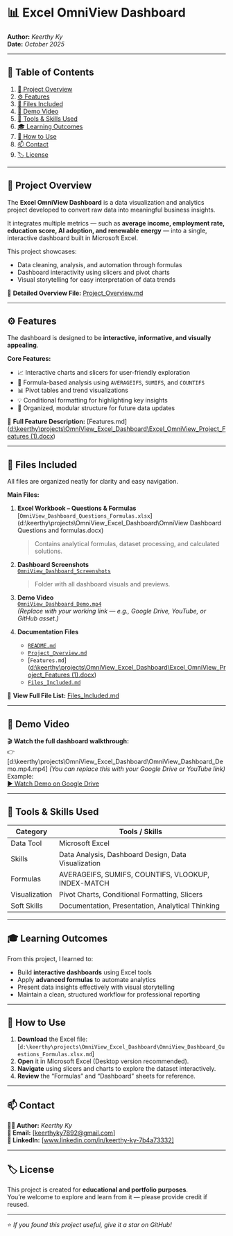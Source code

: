 # 📊 Excel OmniView Dashboard  
**Author:** *Keerthy Ky*  
**Date:** *October 2025*  

---

## 🧭 Table of Contents
1. [📘 Project Overview](#-project-overview)
2. [⚙️ Features](#️-features)
3. [📂 Files Included](#-files-included)
4. [🎥 Demo Video](#-demo-video)
5. [🧰 Tools & Skills Used](#-tools--skills-used)
6. [🎓 Learning Outcomes](#-learning-outcomes)
7. [🚀 How to Use](#-how-to-use)
8. [📫 Contact](#-contact)
9. [🏷️ License](#-license)

---

## 📘 Project Overview
The **Excel OmniView Dashboard** is a data visualization and analytics project developed to convert raw data into meaningful business insights.  

It integrates multiple metrics — such as **average income, employment rate, education score, AI adoption, and renewable energy** — into a single, interactive dashboard built in Microsoft Excel.

This project showcases:
- Data cleaning, analysis, and automation through formulas  
- Dashboard interactivity using slicers and pivot charts  
- Visual storytelling for easy interpretation of data trends  

🔗 **Detailed Overview File:** [Project_Overview.md](d:\keerthy\projects\OmniView_Excel_Dashboard\Excel_OmniView_Project_Overview.docx)

---

## ⚙️ Features
The dashboard is designed to be **interactive, informative, and visually appealing**.  

**Core Features:**
- 📈 Interactive charts and slicers for user-friendly exploration  
- 🧮 Formula-based analysis using `AVERAGEIFS`, `SUMIFS`, and `COUNTIFS`  
- 📊 Pivot tables and trend visualizations  
- 💡 Conditional formatting for highlighting key insights  
- 🧭 Organized, modular structure for future data updates  

🔗 **Full Feature Description:** [Features.md]([d:\keerthy\projects\OmniView_Excel_Dashboard\Excel_OmniView_Project_Features (1).docx](<Excel_OmniView_Project_Features (1).docx>))

---

## 📂 Files Included
All files are organized neatly for clarity and easy navigation.  

**Main Files:**
1. **Excel Workbook – Questions & Formulas**  
   [`OmniView_Dashboard_Questions_Formulas.xlsx`](d:\keerthy\projects\OmniView_Excel_Dashboard\OmniView Dashboard Questions and formulas.docx)  
   > Contains analytical formulas, dataset processing, and calculated solutions.

2. **Dashboard Screenshots**  
   [`OmniView_Dashboard_Screenshots`](d:\keerthy\projects\OmniView_Excel_Dashboard\OmniView_Dashboard_Screenshots.zip)  
   > Folder with all dashboard visuals and previews.

3. **Demo Video**  
   [`OmniView_Dashboard_Demo.mp4`](d:\keerthy\projects\OmniView_Excel_Dashboard\OmniView_Dashboard_Demo.mp4.mp4)  
   *(Replace with your working link — e.g., Google Drive, YouTube, or GitHub asset.)*

4. **Documentation Files**  
   - [`README.md`](d:\keerthy\projects\README.md)  
   - [`Project_Overview.md`](d:\keerthy\projects\OmniView_Excel_Dashboard\Excel_OmniView_Project_Overview.docx)  
   - [`Features.md`]([d:\keerthy\projects\OmniView_Excel_Dashboard\Excel_OmniView_Project_Features (1).docx](<OmniView_Excel_Dashboard/Excel_OmniView_Project_Features (1).docx>))  
   - [`Files_Included.md`](d:\keerthy\projects\OmniView_Excel_Dashboard)

🔗 **View Full File List:** [Files_Included.md](d:\keerthy\projects\OmniView_Excel_Dashboard)

---

## 🎥 Demo Video
🎬 **Watch the full dashboard walkthrough:**  
👉 [d:\keerthy\projects\OmniView_Excel_Dashboard\OmniView_Dashboard_Demo.mp4.mp4]
*(You can replace this with your Google Drive or YouTube link)*  
Example:  
[▶ Watch Demo on Google Drive](https://drive.google.com/file/d/yourlink/view?usp=sharing)

---

## 🧰 Tools & Skills Used
| Category | Tools / Skills |
|-----------|----------------|
| Data Tool | Microsoft Excel |
| Skills | Data Analysis, Dashboard Design, Data Visualization |
| Formulas | AVERAGEIFS, SUMIFS, COUNTIFS, VLOOKUP, INDEX-MATCH |
| Visualization | Pivot Charts, Conditional Formatting, Slicers |
| Soft Skills | Documentation, Presentation, Analytical Thinking |

---

## 🎓 Learning Outcomes
From this project, I learned to:
- Build **interactive dashboards** using Excel tools  
- Apply **advanced formulas** to automate analytics  
- Present data insights effectively with visual storytelling  
- Maintain a clean, structured workflow for professional reporting  

---

## 🚀 How to Use
1. **Download** the Excel file:  
   [`d:\keerthy\projects\OmniView_Excel_Dashboard\OmniView_Dashboard_Questions_Formulas.xlsx.md`]
2. **Open** it in Microsoft Excel (Desktop version recommended).  
3. **Navigate** using slicers and charts to explore the dataset interactively.  
4. **Review** the “Formulas” and “Dashboard” sheets for reference.  

---

## 📫 Contact
**👩‍💻 Author:** *Keerthy Ky*  
**📧 Email:** [keerthyky7892@gmail.com]  
**💼 LinkedIn:** [www.linkedin.com/in/keerthy-ky-7b4a73332]  

---

## 🏷️ License
This project is created for **educational and portfolio purposes**.  
You’re welcome to explore and learn from it — please provide credit if reused.  

---

⭐ *If you found this project useful, give it a star on GitHub!*
